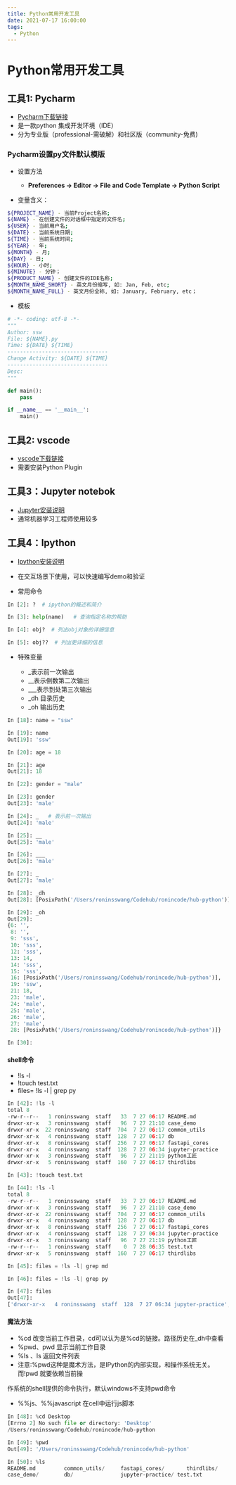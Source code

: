 ```yaml
---
title: Python常用开发工具
date: 2021-07-17 16:00:00
tags:
  - Python
---
```


# Python常用开发工具


## 工具1: Pycharm

- [Pycharm下载链接](https://www.jetbrains.com/zh-cn/pycharm/)
- 是一款python 集成开发环境（IDE）
- 分为专业版（professional-需破解）和社区版（community-免费)

### Pycharm设置py文件默认模版

- 设置方法
  - **Preferences -> Editor -> File and Code Template -> Python Script**

- 变量含义：

```bash
${PROJECT_NAME} - 当前Project名称;
${NAME} - 在创建文件的对话框中指定的文件名;
${USER} - 当前用户名;
${DATE} - 当前系统日期;
${TIME} - 当前系统时间;
${YEAR} - 年;
${MONTH} - 月;
${DAY} - 日;
${HOUR} - 小时;
${MINUTE} - 分钟；
${PRODUCT_NAME} - 创建文件的IDE名称;
${MONTH_NAME_SHORT} - 英文月份缩写, 如: Jan, Feb, etc;
${MONTH_NAME_FULL} - 英文月份全称, 如: January, February, etc；
```

- 模板

```python
# -*- coding: utf-8 -*-
"""
Author: ssw
File: ${NAME}.py
Time: ${DATE} ${TIME}
--------------------------------
Change Activity: ${DATE} ${TIME}
--------------------------------
Desc: 
"""

def main():
    pass

if __name__ == '__main__':
    main()
```



## 工具2: vscode

- [vscode下载链接](https://code.visualstudio.com/)
- 需要安装Python Plugin



## 工具3：Jupyter notebok

- [Jupyter安装说明](https://jupyter.org/install)
- 通常机器学习工程师使用较多



## 工具4：Ipython

- [Ipython安装说明](https://ipython.readthedocs.io/en/stable/install/index.html)
- 在交互场景下使用，可以快速编写demo和验证

- 常用命令

```python
In [2]: ?  # ipython的概述和简介

In [3]: help(name)   # 查询指定名称的帮助   

In [4]: obj?  # 列出obj对象的详细信息

In [5]: obj??  # 列出更详细的信息
```
- 特殊变量

  - _表示前一次输出
  - __表示倒数第二次输出
  - ___表示到处第三次输出
  - _dh 目录历史
  - _oh 输出历史

```python
In [18]: name = "ssw"

In [19]: name
Out[19]: 'ssw'

In [20]: age = 18

In [21]: age
Out[21]: 18

In [22]: gender = "male"

In [23]: gender
Out[23]: 'male'

In [24]: _   # 表示前一次输出
Out[24]: 'male'

In [25]: __  
Out[25]: 'male'

In [26]: ___
Out[26]: 'male'

In [27]: _
Out[27]: 'male'

In [28]: _dh
Out[28]: [PosixPath('/Users/roninsswang/Codehub/ronincode/hub-python')]

In [29]: _oh
Out[29]:
{6: '',
 8: '',
 9: 'sss',
 10: 'sss',
 12: 'sss',
 13: 14,
 14: 'sss',
 15: 'sss',
 16: [PosixPath('/Users/roninsswang/Codehub/ronincode/hub-python')],
 19: 'ssw',
 21: 18,
 23: 'male',
 24: 'male',
 25: 'male',
 26: 'male',
 27: 'male',
 28: [PosixPath('/Users/roninsswang/Codehub/ronincode/hub-python')]}

In [30]:
```
#### shell命令

- !ls -l
- !touch test.txt
- files= !ls -l | grep py
```python
In [42]: !ls -l
total 8
-rw-r--r--   1 roninsswang  staff   33  7 27 06:17 README.md
drwxr-xr-x   3 roninsswang  staff   96  7 27 21:10 case_demo
drwxr-xr-x  22 roninsswang  staff  704  7 27 06:17 common_utils
drwxr-xr-x   4 roninsswang  staff  128  7 27 06:17 db
drwxr-xr-x   8 roninsswang  staff  256  7 27 06:17 fastapi_cores
drwxr-xr-x   4 roninsswang  staff  128  7 27 06:34 jupyter-practice
drwxr-xr-x   3 roninsswang  staff   96  7 27 21:19 python工匠
drwxr-xr-x   5 roninsswang  staff  160  7 27 06:17 thirdlibs

In [43]: !touch test.txt

In [44]: !ls -l
total 8
-rw-r--r--   1 roninsswang  staff   33  7 27 06:17 README.md
drwxr-xr-x   3 roninsswang  staff   96  7 27 21:10 case_demo
drwxr-xr-x  22 roninsswang  staff  704  7 27 06:17 common_utils
drwxr-xr-x   4 roninsswang  staff  128  7 27 06:17 db
drwxr-xr-x   8 roninsswang  staff  256  7 27 06:17 fastapi_cores
drwxr-xr-x   4 roninsswang  staff  128  7 27 06:34 jupyter-practice
drwxr-xr-x   3 roninsswang  staff   96  7 27 21:19 python工匠
-rw-r--r--   1 roninsswang  staff    0  7 28 06:35 test.txt
drwxr-xr-x   5 roninsswang  staff  160  7 27 06:17 thirdlibs

In [45]: files = !ls -l| grep md

In [46]: files = !ls -l| grep py

In [47]: files
Out[47]:
['drwxr-xr-x   4 roninsswang  staff  128  7 27 06:34 jupyter-practice',
```
#### 魔法方法

- %cd 改变当前工作目录，cd可以认为是%cd的链接。路径历史在_dh中查看
- %pwd、pwd 显示当前工作目录
- %ls 、ls 返回文件列表
- 注意:%pwd这种是魔术方法，是IPython的内部实现，和操作系统无关。而!pwd 就要依赖当前操

作系统的shell提供的命令执行，默认windows不支持pwd命令

- %%js、%%javascript 在cell中运行js脚本

```python
In [48]: %cd Desktop
[Errno 2] No such file or directory: 'Desktop'
/Users/roninsswang/Codehub/ronincode/hub-python

In [49]: %pwd
Out[49]: '/Users/roninsswang/Codehub/ronincode/hub-python'

In [50]: %ls
README.md         common_utils/     fastapi_cores/       thirdlibs/
case_demo/        db/               jupyter-practice/ test.txt
```


